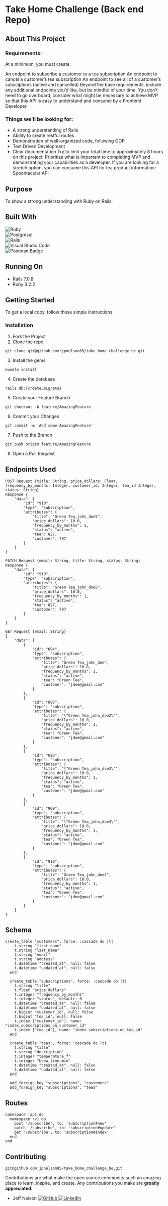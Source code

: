 
# Take Home Challenge (Back end Repo)



## About This Project
### Requirements:
At a minimum, you must create:

An endpoint to subscribe a customer to a tea subscription
An endpoint to cancel a customer’s tea subscription
An endpoint to see all of a customer’s subsciptions (active and cancelled)
Beyond the base requirements, include any additional endpoints you’d like, but be mindful of your time. You don’t need to go overboard, consider what might be necessary to achieve MVP so that this API is easy to understand and consume by a Frontend Developer.

### Things we'll be looking for:
- A strong understanding of Rails
- Ability to create restful routes
- Demonstration of well-organized code, following OOP
- Test Driven Development
- Clear documentation
Try to limit your total time to approximately 8 hours on this project. Prioritize what is important to completing MVP and demonstrating your capabilities as a developer. If you are looking for a stretch option, you can consume this API for tea product information: Spoontacular API
                    
## Purpose

To show a strong understanding with Ruby on Rails.

## Built With
![Ruby](https://img.shields.io/badge/ruby-%23CC342D.svg?style=for-the-badge&logo=ruby&logoColor=white)</br>
![Postgresql](https://img.shields.io/badge/PostgreSQL-316192?style=for-the-badge&logo=postgresql&logoColor=white)</br>
![Rails](https://img.shields.io/badge/rails-%23CC0000.svg?style=for-the-badge&logo=ruby-on-rails&logoColor=white)</br>
![Visual Studio Code](https://img.shields.io/badge/Visual%20Studio%20Code-0078d7.svg?style=for-the-badge&logo=visual-studio-code&logoColor=white)</br>
![Postman Badge](https://img.shields.io/badge/Postman-FF6C37?logo=postman&logoColor=fff&style=for-the-badge)</br>


## Running On
  - Rails 7.0.8
  - Ruby 3.2.2

## <b>Getting Started</b>

To get a local copy, follow these simple instructions

### <b>Installation</b>

1. Fork the Project
2. Clone the repo 
``` 
git clone git@github.com:jpnelson85/take_home_challenge_be.git
```
3. Install the gems
```
bundle install
```
4. Create the database
```
rails db:{create,migrate}
```
5. Create your Feature Branch 
```
git checkout -b feature/AmazingFeature
```
6. Commit your Changes 
```
git commit -m 'Add some AmazingFeature' 
```
7. Push to the Branch 
```
git push origin feature/AmazingFeature
```
8. Open a Pull Request

## Endpoints Used
```
POST Request {title: String, price_dollars: Float, frequency_by_months: Integer, customer_id: Integer, tea_id Integer, status: String}
Response {
    "data": {
        "id": "910",
        "type": "subscription",
        "attributes": {
            "title": "Green Tea_john_doe5",
            "price_dollars": 10.0,
            "frequency_by_months": 1,
            "status": "active",
            "tea": 827,
            "customer": 797
        }
    }
}
```
```
PATCH Request {email: String, title: String, status: String}
Response {
    "data": {
        "id": "910",
        "type": "subscription",
        "attributes": {
            "title": "Green Tea_john_doe5",
            "price_dollars": 10.0,
            "frequency_by_months": 1,
            "status": "active",
            "tea": 827,
            "customer": 797
        }
    }
}
```
```
GET Request {email: String}
{
    "data": [
        {
            "id": "694",
            "type": "subscription",
            "attributes": {
                "title": "Green Tea_john_doe",
                "price_dollars": 10.0,
                "frequency_by_months": 1,
                "status": "active",
                "tea": "Green Tea",
                "customer": "jdoe@gmail.com"
            }
        },
        {
            "id": "695",
            "type": "subscription",
            "attributes": {
                "title": "\"Green Tea_john_doe2\"",
                "price_dollars": 10.0,
                "frequency_by_months": 1,
                "status": "active",
                "tea": "Green Tea",
                "customer": "jdoe@gmail.com"
            }
        },
        {
            "id": "696",
            "type": "subscription",
            "attributes": {
                "title": "\"Green Tea_john_doe3\"",
                "price_dollars": 10.0,
                "frequency_by_months": 1,
                "status": "active",
                "tea": "Green Tea",
                "customer": "jdoe@gmail.com"
            }
        },
        {
            "id": "909",
            "type": "subscription",
            "attributes": {
                "title": "\"Green Tea_john_doe4\"",
                "price_dollars": 10.0,
                "frequency_by_months": 1,
                "status": "active",
                "tea": "Green Tea",
                "customer": "jdoe@gmail.com"
            }
        },
        {
            "id": "910",
            "type": "subscription",
            "attributes": {
                "title": "Green Tea_john_doe5",
                "price_dollars": 10.0,
                "frequency_by_months": 1,
                "status": "active",
                "tea": "Green Tea",
                "customer": "jdoe@gmail.com"
            }
        }
    ]
}
```
## Schema
```
create_table "customers", force: :cascade do |t|
    t.string "first_name"
    t.string "last_name"
    t.string "email"
    t.string "address"
    t.datetime "created_at", null: false
    t.datetime "updated_at", null: false
  end

  create_table "subscriptions", force: :cascade do |t|
    t.string "title"
    t.float "price_dollars"
    t.integer "frequency_by_months"
    t.integer "status", default: 0
    t.datetime "created_at", null: false
    t.datetime "updated_at", null: false
    t.bigint "customer_id", null: false
    t.bigint "tea_id", null: false
    t.index ["customer_id"], name: "index_subscriptions_on_customer_id"
    t.index ["tea_id"], name: "index_subscriptions_on_tea_id"
  end

  create_table "teas", force: :cascade do |t|
    t.string "title"
    t.string "description"
    t.integer "temperature_f"
    t.integer "brew_time_min"
    t.datetime "created_at", null: false
    t.datetime "updated_at", null: false
  end

  add_foreign_key "subscriptions", "customers"
  add_foreign_key "subscriptions", "teas"
```

## Routes

```
namespace :api do
  namespace :v1 do
    post '/subscribe', to: 'subscription#new'
    patch '/subscribe', to: 'subscription#update'
    get '/subscribe', to: 'subscription#index'
  end
end
```
## Contributing
```
git@github.com:jpnelson85/take_home_challenge_be.git
```
Contributions are what make the open source community such an amazing place to learn, inspire, and create. Any contributions you make are **greatly appreciated**.


- Jeff Nelson [![GitHub](https://img.shields.io/badge/GitHub-100000?style=for-the-badge&logo=github&logoColor=white) ](https://github.com/jpnelson85) [![LinkedIn](https://img.shields.io/badge/LinkedIn-0077B5?style=for-the-badge&logo=linkedin&logoColor=white) ](https://www.linkedin.com/in/jeff-nelson-307aba45/)
